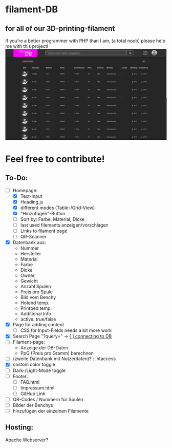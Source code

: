 # filament-DB
## for all of our 3D-printing-filament
If you're a better programmer with PHP than I am, (a total noob) please help me with this project!
<img src="/assets/img/overview.png" alt="">
# Feel free to contribute!

## To-Do:
- [ ] Homepage:
    - [x] Text-input
    - [x] Heading.js
    - [x] different modes (Table-/Grid-View)
    - [x] "Hinzufügen"-Button
    - [ ] Sort by: Farbe, Material, Dicke
    - [ ] last used filemants anzeigen/vorschlagen
    - [ ] Links to filament page
    - [ ] QR-Scanner
- [x] Datenbank aus:
    - Nummer
    - Hersteller
    - Material
    - Farbe
    - Dicke
    - Owner
    - Gewicht
    - Anzahl Spulen
    - Preis pro Spule
    - Bild vom Benchy
    - Hotend temp.
    - Printbed temp.
    - Additional Info
    - active: true/false
- [x] Page for adding content
    -[ ] CSS for Input-Fields needs a bit more work
- [x] Search Page "?query="
→   <u> [ ] connecting to DB</u>
- [ ] Filament-page:
    - Anzeige der DB-Daten
    - PpG (Preis pro Gramm) berechnen
- [ ] (zweite Datenbank mit Nutzerdaten)? : .htaccess
- [x] costom color toggle
- [ ] Dark-/Light-Mode toggle
- [ ] Footer:
    - [ ] FAQ.html
    - [ ] Impressum.html
    - [ ] GitHub Link
- [ ] QR-Codes / Nummern für Spulen
- [ ] Bilder der Benchys
- [ ] hinzufügen der einzelnen Filamente

## Hosting:
Apache Webserver?
